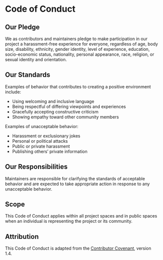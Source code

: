 # Code of Conduct

## Our Pledge

We as contributors and maintainers pledge to make participation in our project a harassment-free experience for everyone, regardless of age, body size, disability, ethnicity, gender identity, level of experience, education, socio-economic status, nationality, personal appearance, race, religion, or sexual identity and orientation.

## Our Standards

Examples of behavior that contributes to creating a positive environment include:

- Using welcoming and inclusive language  
- Being respectful of differing viewpoints and experiences  
- Gracefully accepting constructive criticism  
- Showing empathy toward other community members  

Examples of unacceptable behavior:

- Harassment or exclusionary jokes  
- Personal or political attacks  
- Public or private harassment  
- Publishing others’ private information  

## Our Responsibilities

Maintainers are responsible for clarifying the standards of acceptable behavior and are expected to take appropriate action in response to any unacceptable behavior.

## Scope

This Code of Conduct applies within all project spaces and in public spaces when an individual is representing the project or its community.

## Attribution

This Code of Conduct is adapted from the [Contributor Covenant](https://www.contributor-covenant.org), version 1.4.
